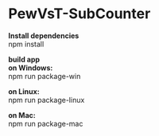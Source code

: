 # PewVsT-SubCounter

<b>Install dependencies<br></b>
npm install

<b>build app<br></b>
<b>on Windows:<br></b>
npm run package-win

<b>on Linux: <br></b>
npm run package-linux

<b>on Mac:<br></b>
npm run package-mac
